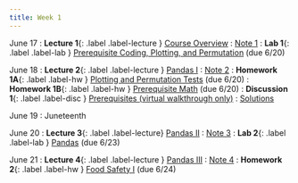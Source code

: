```yaml
---
title: Week 1
---
```


June 17
: **Lecture 1**{: .label .label-lecture } [Course Overview](lecture/lec01)
    : [Note 1](https://ds100.org/course-notes/intro_lec/introduction.html)
: **Lab 1**{: .label .label-lab } [Prerequisite Coding, Plotting, and Permutation](https://data100.datahub.berkeley.edu/hub/user-redirect/git-pull?repo=https%3A%2F%2Fgithub.com%2FDS-100%2Fsu24-materials&urlpath=lab%2Ftree%2Fsu24-materials%2Flab%2Flab01%2Flab01.ipynb&branch=main) (due 6/20)

June 18
: **Lecture 2**{: .label .label-lecture } [Pandas I](lecture/lec02)
    : [Note 2](https://ds100.org/course-notes/pandas_1/pandas_1.html)
: **Homework 1A**{: .label .label-hw } [Plotting and Permutation Tests](https://data100.datahub.berkeley.edu/hub/user-redirect/git-pull?repo=https%3A%2F%2Fgithub.com%2FDS-100%2Fsu24-materials&urlpath=lab%2Ftree%2Fsu24-materials%2Fhw%2Fhw01%2Fhw01.ipynb&branch=main) (due 6/20)
: **Homework 1B**{: .label .label-hw } [Prerequisite Math](https://drive.google.com/file/d/1zewQwC8kWHYkegZNkUihQv98j0i0U_67/view?usp=sharing) (due 6/20)
: **Discussion 1**{: .label .label-disc } [Prerequisites (virtual walkthrough only)](https://drive.google.com/file/d/1wPte7pr_7bTh6pwzSk41tpKYFyM5pBrF/view?usp=sharing)
    : [Solutions](https://drive.google.com/file/d/1Y4aQXsN9aqf6rPkKg_xLt6f7U4mzk05K/view?usp=sharing)

June 19
: Juneteenth

June 20
: **Lecture 3**{: .label .label-lecture} [Pandas II](lecture/lec03)
    : [Note 3](https://ds100.org/course-notes/pandas_2/pandas_2.html)
: **Lab 2**{: .label .label-lab } [Pandas](https://data100.datahub.berkeley.edu/hub/user-redirect/git-pull?repo=https%3A%2F%2Fgithub.com%2FDS-100%2Fsu24-materials&urlpath=lab%2Ftree%2Fsu24-materials%2Flab%2Flab02%2Flab02-v3.ipynb&branch=main) (due 6/23)

June 21
: **Lecture 4**{: .label .label-lecture } [Pandas III](lecture/lec04)
    : [Note 4](https://ds100.org/course-notes/pandas_3/pandas_3.html)
: **Homework 2**{: .label .label-hw } [Food Safety I](https://data100.datahub.berkeley.edu/hub/user-redirect/git-pull?repo=https%3A%2F%2Fgithub.com%2FDS-100%2Fsu24-materials&urlpath=lab%2Ftree%2Fsu24-materials%2Fhw%2Fhw02%2Fhw02.ipynb&branch=main) (due 6/24)
